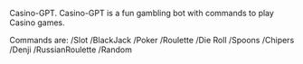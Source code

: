 Casino-GPT. Casino-GPT is a fun gambling bot with commands to play Casino games.

Commands are:
/Slot 
/BlackJack 
/Poker 
/Roulette 
/Die Roll 
/Spoons 
/Chipers 
/Denji 
/RussianRoulette 
/Random
